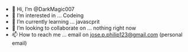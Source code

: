 - 👋 Hi, I’m @DarkMagic007
- 👀 I’m interested in ... Codeing
- 🌱 I’m currently learning ... javascprit
- 💞️ I’m looking to collaborate on ... nothing right now
- 📫 How to reach me ... email on jose.p.philip123@gmail.com (personal email)

<!---
DarkMagic007/DarkMagic007 is a ✨ special ✨ repository because its `README.md` (this file) appears on your GitHub profile.
You can click the Preview link to take a look at your changes.
--->
